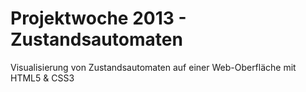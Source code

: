 Projektwoche 2013 - Zustandsautomaten
================================

Visualisierung von Zustandsautomaten auf einer Web-Oberfläche mit HTML5 & CSS3

